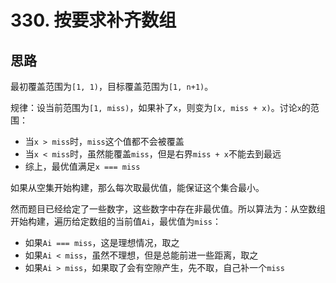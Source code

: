 # 330. 按要求补齐数组

## 思路

最初覆盖范围为`[1, 1)`，目标覆盖范围为`[1, n+1)`。

规律：设当前范围为`[1, miss)`，如果补了`x`，则变为`[x, miss + x)`。讨论`x`的范围：

- 当`x > miss`时，`miss`这个值都不会被覆盖
- 当`x < miss`时，虽然能覆盖`miss`，但是右界`miss + x`不能去到最远
- 综上，最优值满足`x === miss`

如果从空集开始构建，那么每次取最优值，能保证这个集合最小。

然而题目已经给定了一些数字，这些数字中存在非最优值。所以算法为：从空数组开始构建，遍历给定数组的当前值`Ai`，最优值为`miss`：

- 如果`Ai === miss`，这是理想情况，取之
- 如果`Ai < miss`，虽然不理想，但是总能前进一些距离，取之
- 如果`Ai > miss`，如果取了会有空隙产生，先不取，自己补一个`miss`
